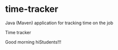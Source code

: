 # time-tracker
Java (Maven) application for tracking time on the job

Time tracker

Good morning hiStudents!!!
